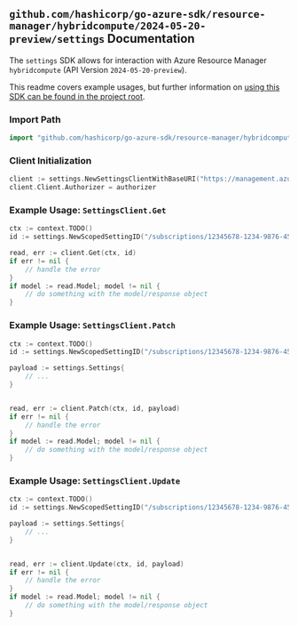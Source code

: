 
## `github.com/hashicorp/go-azure-sdk/resource-manager/hybridcompute/2024-05-20-preview/settings` Documentation

The `settings` SDK allows for interaction with Azure Resource Manager `hybridcompute` (API Version `2024-05-20-preview`).

This readme covers example usages, but further information on [using this SDK can be found in the project root](https://github.com/hashicorp/go-azure-sdk/tree/main/docs).

### Import Path

```go
import "github.com/hashicorp/go-azure-sdk/resource-manager/hybridcompute/2024-05-20-preview/settings"
```


### Client Initialization

```go
client := settings.NewSettingsClientWithBaseURI("https://management.azure.com")
client.Client.Authorizer = authorizer
```


### Example Usage: `SettingsClient.Get`

```go
ctx := context.TODO()
id := settings.NewScopedSettingID("/subscriptions/12345678-1234-9876-4563-123456789012/resourceGroups/some-resource-group", "settingsResourceName")

read, err := client.Get(ctx, id)
if err != nil {
	// handle the error
}
if model := read.Model; model != nil {
	// do something with the model/response object
}
```


### Example Usage: `SettingsClient.Patch`

```go
ctx := context.TODO()
id := settings.NewScopedSettingID("/subscriptions/12345678-1234-9876-4563-123456789012/resourceGroups/some-resource-group", "settingsResourceName")

payload := settings.Settings{
	// ...
}


read, err := client.Patch(ctx, id, payload)
if err != nil {
	// handle the error
}
if model := read.Model; model != nil {
	// do something with the model/response object
}
```


### Example Usage: `SettingsClient.Update`

```go
ctx := context.TODO()
id := settings.NewScopedSettingID("/subscriptions/12345678-1234-9876-4563-123456789012/resourceGroups/some-resource-group", "settingsResourceName")

payload := settings.Settings{
	// ...
}


read, err := client.Update(ctx, id, payload)
if err != nil {
	// handle the error
}
if model := read.Model; model != nil {
	// do something with the model/response object
}
```
